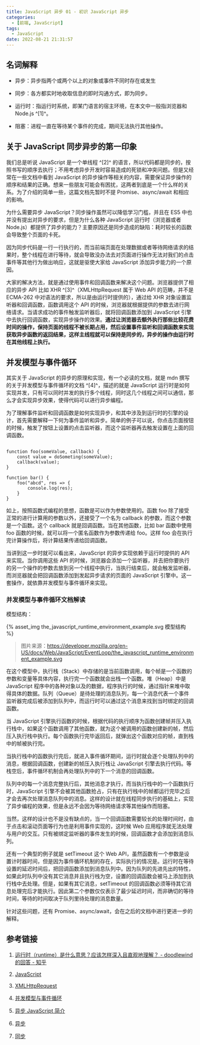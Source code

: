 ```yaml
---
title: JavaScript 异步 01 - 初识 JavaScript 异步
categories:
  - [前端, JavaScript]
tags:
  - JavaScript
date: 2022-08-21 21:31:57
---
```


## 名词解释

- 异步：异步指两个或两个以上的对象或事件不同时存在或发生

- 同步：各方都实时地收取信息的即时沟通方式，即为同步。

- 运行时：指运行时系统，即某门语言的宿主环境，在本文中一般指浏览器和 Node.js ^[1]^。

- 阻塞：进程一直在等待某个事件的完成，期间无法执行其他操作。

## 关于 JavaScript 同步异步的第一印象

我们总是听说 JavaScript 是一个单线程 ^[2]^ 的语言，所以代码都是同步的，按照书写的顺序去执行；不用考虑异步开发时容易造成的死锁和冲突问题。但是又经常在一些文档中看到 JavaScript 的异步操作等相关的内容，需要保证异步操作的顺序和结果的正确。想来一些朋友可能会有困扰，这两者到底是一个什么样的关系。为了介绍的简单一些，这篇文档先暂时不提 Promise、async/await 和相应的影响。

为什么需要异步 JavaScript？同步操作虽然可以降低学习门槛，并且在 ES5 中也并没有提出对异步的要求，但是为什么各种 JavaScript 运行时（浏览器或者 Node.js）都提供了异步的能力？主要原因还是同步造成的缺陷：耗时较长的函数会导致整个页面的卡死。

因为同步代码是一行一行执行的，而当前端页面在处理数据或者等待网络请求的结果时，整个线程在进行等待，就会导致没办法去对页面进行操作无法对我们的点击事件等其他行为做出响应，这就是驱使大家给 JavaScript 添加异步能力的一个原因。

大家的解决方法，就是通过使用事件和回调函数来解决这个问题。浏览器提供了相应的异步 API 比如 XHR ^[3]^（XMLHttpRequest 属于 Web API 的范畴，并不是 ECMA-262 中对语法的要求，所以是由运行时提供的），通过给 XHR 对象设置监听器和回调函数，函数调用这个 API 的时候，浏览器就根据提供的参数去进行网络请求。当请求成功的事件触发监听器后，就将回调函数添加到 JavaScript 引擎中去执行回调函数，实现异步操作的效果。**通过让浏览器去额外执行那些比较花费时间的操作，保持页面的线程不被长期占用，然后设置事件监听和回调函数来实现获取异步函数的返回结果，这样主线程就可以保持是同步的，异步的操作由运行时在其他线程上执行。**

## 并发模型与事件循环

其实关于 JavaScript 的异步的原理和实现，有一个必读的文档，就是 mdn 撰写的关于并发模型与事件循环的文档 ^[4]^，描述的就是 JavaScript 运行时是如何实现并发，只有可以同时并发的执行多个线程，同时这几个线程之间可以通信，那么才会实现异步效果，使得代码可以进行异步编程。

为了理解事件监听和回调函数是如何实现异步，和其中涉及到运行时的引擎的设计，首先需要解释一下何为事件监听和异步。简单的例子可以说，你点击页面按钮的时候，触发了按钮上设置的点击监听器，而这个监听器再去触发设置在上面的回调函数。

```

function foo(someValue, callback) {
	const value = doSometing(someValue);
	callback(value);
}

function bar() {
	foo("abcd", res => {
		console.log(res);
	}
}

```

如上，按照函数式编程的思想，函数是可以作为参数使用的。函数 foo 除了接受正常的进行计算用的参数以外，还接受了一个名为 callback 的参数，而这个参数是一个函数。这个 callback 就是回调函数。当在其他函数，比如 bar 函数中使用 foo 函数的时候，就可以将一个匿名函数作为参数传递给 foo。这样 foo 会在执行完计算操作后，将计算结果传递给回调函数。

当讲到这一步时就可以看出来，JavaScript 的异步实现依赖于运行时提供的 API 来实现。当你调用这些 API 的时候，浏览器会添加一个监听器，并去把你要执行的另一个操作的参数去放到另一个线程中执行，当执行结束后，就会触发监听器，而浏览器就会把回调函数添加到发起异步请求的页面的 JavaScript 引擎中。这一套操作，就依靠并发模型与事件循环来实现。

### 并发模型与事件循环文档解读

模型结构：

{% asset_img the_javascript_runtime_environment_example.svg 模型结构 %}

> 图片来源：https://developer.mozilla.org/en-US/docs/Web/JavaScript/EventLoop/the_javascript_runtime_environment_example.svg

在这个模型中，执行栈（Stack）中存储的是当前函数调用，每个帧是一个函数的参数和变量等具体内容，执行完一个函数就会出栈一个函数。堆（Heap）中是 JavaScript 程序中的各种对象以及的数据，程序执行的时候，通过指针来堆中取得具体的数据。队列（Queue）是待处理的消息队列，每一个消息代表一个事件监听器完成后被添加到队列中，而运行时可以通过这个消息来找到当时绑定的回调函数。

当 JavaScript 引擎执行函数的时候，根据代码的执行顺序为函数创建帧并压入执行栈中，如果这个函数调用了其他函数，就为这个被调用的函数创建新的帧，然后压入执行栈中执行。每个函数执行完毕返回后，就弹出这个函数对应的帧，直到栈中的帧被执行完。

当执行栈中的函数执行完后，就进入事件循环期间，运行时就会逐个处理队列中的消息，根据回调函数，创建新的帧压入执行栈让 JavaScript 引擎去执行代码。等栈空后，事件循环机制会再处理队列中的下一个消息的回调函数。

队列中的每一个消息完整执行后，其他消息才执行，而当执行栈中的一个函数执行时，JavaScript 引擎不会被其他函数抢占，只有在执行栈中的帧都运行完毕之后才会去再次处理消息队列中的消息。这样的设计就在线程同步执行的基础上，实现了异步编程的效果，但是永远不会因为等待网络请求等其他操作而阻塞。

当然，这样的设计也不是没有缺点的，当一个回调函数需要较长的处理时间时，由于点击和滚动页面等行为也是利用事件实现的，这时候 Web 应用程序就无法处理与用户的交互。只有被绑定监听器的事件发生的时候，回调函数才会添加到消息队列。

还有一个典型的例子就是 setTimeout 这个 Web API，虽然函数有一个参数是设置计时器时间，但是因为事件循环机制的存在，实际执行的情况是。运行时在等待设置的延迟时间后，把回调函数添加到消息队列中。因为队列的先进先出的特性，如果此时队列中没有其它消息并且执行栈为空，设置的回调函数会被马上添加到执行栈中去处理。但是，如果有其它消息，setTimeout 的回调函数必须等待其它消息处理完后才能执行。因此第二个参数仅仅表示了最少延迟时间，而非确切的等待时间，等待的时间取决于队列里待处理的消息数量。

针对这些问题，还有 Promise、async/await，会在之后的文档中进行更进一步的解释。

## 参考链接

1. [运行时（runtime）是什么意思？应该怎样深入且直观地理解？ - doodlewind 的回答 - 知乎](https://www.zhihu.com/question/20607178/answer/2133648600)

2. [JavaScript](https://developer.mozilla.org/zh-CN/docs/Web/JavaScript)

3. [XMLHttpRequest](https://developer.mozilla.org/zh-CN/docs/Web/API/XMLHttpRequest)

4. [并发模型与事件循环](https://developer.mozilla.org/zh-CN/docs/Web/JavaScript/EventLoop)

5. [异步 JavaScript 简介](https://developer.mozilla.org/zh-CN/docs/Learn/JavaScript/Asynchronous/Introducing)

6. [异步](https://developer.mozilla.org/zh-CN/docs/Glossary/Asynchronous)

7. [同步](https://developer.mozilla.org/zh-CN/docs/Glossary/Synchronous)
